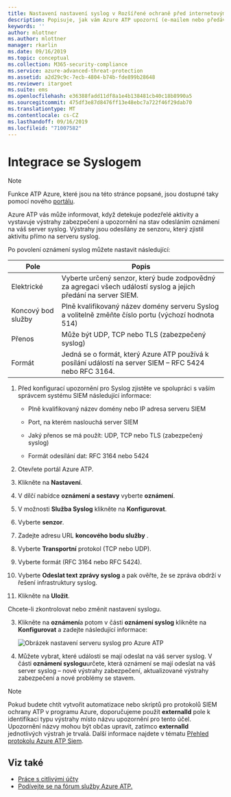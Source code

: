 ```yaml
---
title: Nastavení nastavení syslog v Rozšířené ochraně před internetovými útoky Azure | Microsoft Docs
description: Popisuje, jak vám Azure ATP upozorní (e-mailem nebo předáváním událostí v Azure ATP), když detekuje podezřelé aktivity.
keywords: ''
author: mlottner
ms.author: mlottner
manager: rkarlin
ms.date: 09/16/2019
ms.topic: conceptual
ms.collection: M365-security-compliance
ms.service: azure-advanced-threat-protection
ms.assetid: a2d29c9c-7ecb-4804-b74b-fde899b28648
ms.reviewer: itargoet
ms.suite: ems
ms.openlocfilehash: e36388fadd11df8a1e4b138481cb40c18b8990a5
ms.sourcegitcommit: 475df3e87d8476ff13e48ebc7a722f46f29dab70
ms.translationtype: MT
ms.contentlocale: cs-CZ
ms.lasthandoff: 09/16/2019
ms.locfileid: "71007582"
---
```

# <a name="integrate-with-syslog"></a>Integrace se Syslogem

> [!NOTE]
> Funkce ATP Azure, které jsou na této stránce popsané, jsou dostupné taky pomocí nového [portálu](https://portal.cloudappsecurity.com).

Azure ATP vás může informovat, když detekuje podezřelé aktivity a vystavuje výstrahy zabezpečení a upozornění na stav odesláním oznámení na váš server syslog. Výstrahy jsou odesílány ze senzoru, který zjistil aktivitu přímo na serveru syslog. 


Po povolení oznámení syslog můžete nastavit následující:

   |Pole|Popis|
   |---------|---------------|
   |Elektrické|Vyberte určený senzor, který bude zodpovědný za agregaci všech událostí syslog a jejich předání na server SIEM.|
   |Koncový bod služby|Plně kvalifikovaný název domény serveru Syslog a volitelně změňte číslo portu (výchozí hodnota 514)|
   |Přenos|Může být UDP, TCP nebo TLS (zabezpečený syslog)|
   |Formát|Jedná se o formát, který Azure ATP používá k posílání událostí na server SIEM – RFC 5424 nebo RFC 3164.|

1. Před konfigurací upozornění pro Syslog zjistěte ve spolupráci s vaším správcem systému SIEM následující informace:

   -   Plně kvalifikovaný název domény nebo IP adresa serveru SIEM

   -   Port, na kterém naslouchá server SIEM

   -   Jaký přenos se má použít: UDP, TCP nebo TLS (zabezpečený syslog)

   -   Formát odesílání dat: RFC 3164 nebo 5424

1. Otevřete portál Azure ATP. 
2. Klikněte na **Nastavení**.
3. V dílčí nabídce **oznámení a sestavy** vyberte **oznámení**. 
1. V možnosti **Služba Syslog** klikněte na **Konfigurovat**.
1. Vyberte **senzor**. 
1. Zadejte adresu URL **koncového bodu služby** .
1. Vyberte **Transportní** protokol (TCP nebo UDP). 
1. Vyberte formát (RFC 3164 nebo RFC 5424). 
1. Vyberte **Odeslat text zprávy syslog** a pak ověřte, že se zpráva obdrží v řešení infrastruktury syslog. 
1. Klikněte na **Uložit**. 

Chcete-li zkontrolovat nebo změnit nastavení syslogu.  

3. Klikněte na **oznámení**a potom v části **oznámení syslog** klikněte na **Konfigurovat** a zadejte následující informace:

   ![Obrázek nastavení serveru syslog pro Azure ATP](media/atp-syslog.png)

4. Můžete vybrat, které události se mají odeslat na váš server syslog. V části **oznámení syslogu**určete, která oznámení se mají odeslat na váš server syslog – nové výstrahy zabezpečení, aktualizované výstrahy zabezpečení a nové problémy se stavem.

> [!NOTE]
> Pokud budete chtít vytvořit automatizace nebo skriptů pro protokolů SIEM ochrany ATP v programu Azure, doporučujeme použít **externalId** pole k identifikaci typu výstrahy místo názvu upozornění pro tento účel. Upozornění názvy mohou být občas upravit, zatímco **externalId** jednotlivých výstrah je trvalá. Další informace najdete v tématu [Přehled protokolu Azure ATP Siem](cef-format-sa.md). 


## <a name="see-also"></a>Viz také

- [Práce s citlivými účty](sensitive-accounts.md)
- [Podívejte se na fórum služby Azure ATP.](https://aka.ms/azureatpcommunity)
